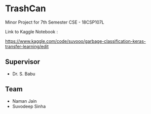 # TrashCan
Minor Project for 7th Semester CSE - 18CSP107L 

Link to Kaggle Notebook :

https://www.kaggle.com/code/suvooo/garbage-classification-keras-transfer-learning/edit

## Supervisor
- Dr. S. Babu 

## Team
- Naman Jain
- Suvodeep Sinha
